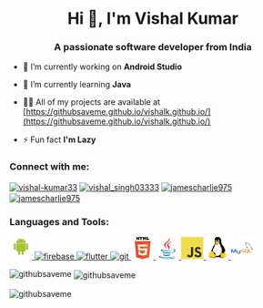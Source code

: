 <h1 align="center">Hi 👋, I'm Vishal Kumar</h1>
<h3 align="center">A passionate software developer from India</h3>

- 🔭 I’m currently working on **Android Studio**

- 🌱 I’m currently learning **Java**

- 👨‍💻 All of my projects are available at [https://githubsaveme.github.io/vishalk.github.io/](https://githubsaveme.github.io/vishalk.github.io/)

- ⚡ Fun fact **I'm Lazy**

<h3 align="left">Connect with me:</h3>
<p align="left">
<a href="https://linkedin.com/in/vishal-kumar33" target="blank"><img align="center" src="https://raw.githubusercontent.com/rahuldkjain/github-profile-readme-generator/master/src/images/icons/Social/linked-in-alt.svg" alt="vishal-kumar33" height="30" width="40" /></a>
<a href="https://instagram.com/vishal_singh03333" target="blank"><img align="center" src="https://raw.githubusercontent.com/rahuldkjain/github-profile-readme-generator/master/src/images/icons/Social/instagram.svg" alt="vishal_singh03333" height="30" width="40" /></a>
<a href="https://www.hackerearth.com/jamescharlie975" target="blank"><img align="center" src="https://raw.githubusercontent.com/rahuldkjain/github-profile-readme-generator/master/src/images/icons/Social/hackerearth.svg" alt="jamescharlie975" height="30" width="40" /></a>
<a href="https://auth.geeksforgeeks.org/user/jamescharlie975" target="blank"><img align="center" src="https://raw.githubusercontent.com/rahuldkjain/github-profile-readme-generator/master/src/images/icons/Social/geeks-for-geeks.svg" alt="jamescharlie975" height="30" width="40" /></a>
</p>

<h3 align="left">Languages and Tools:</h3>
<p align="left"> <a href="https://developer.android.com" target="_blank" rel="noreferrer"> <img src="https://raw.githubusercontent.com/devicons/devicon/master/icons/android/android-original-wordmark.svg" alt="android" width="40" height="40"/> </a> <a href="https://firebase.google.com/" target="_blank" rel="noreferrer"> <img src="https://www.vectorlogo.zone/logos/firebase/firebase-icon.svg" alt="firebase" width="40" height="40"/> </a> <a href="https://flutter.dev" target="_blank" rel="noreferrer"> <img src="https://www.vectorlogo.zone/logos/flutterio/flutterio-icon.svg" alt="flutter" width="40" height="40"/> </a> <a href="https://git-scm.com/" target="_blank" rel="noreferrer"> <img src="https://www.vectorlogo.zone/logos/git-scm/git-scm-icon.svg" alt="git" width="40" height="40"/> </a> <a href="https://www.w3.org/html/" target="_blank" rel="noreferrer"> <img src="https://raw.githubusercontent.com/devicons/devicon/master/icons/html5/html5-original-wordmark.svg" alt="html5" width="40" height="40"/> </a> <a href="https://www.java.com" target="_blank" rel="noreferrer"> <img src="https://raw.githubusercontent.com/devicons/devicon/master/icons/java/java-original.svg" alt="java" width="40" height="40"/> </a> <a href="https://developer.mozilla.org/en-US/docs/Web/JavaScript" target="_blank" rel="noreferrer"> <img src="https://raw.githubusercontent.com/devicons/devicon/master/icons/javascript/javascript-original.svg" alt="javascript" width="40" height="40"/> </a> <a href="https://www.linux.org/" target="_blank" rel="noreferrer"> <img src="https://raw.githubusercontent.com/devicons/devicon/master/icons/linux/linux-original.svg" alt="linux" width="40" height="40"/> </a> <a href="https://www.mysql.com/" target="_blank" rel="noreferrer"> <img src="https://raw.githubusercontent.com/devicons/devicon/master/icons/mysql/mysql-original-wordmark.svg" alt="mysql" width="40" height="40"/> </a> </p>

<p><img align="left" src="https://github-readme-stats.vercel.app/api/top-langs?username=githubsaveme&show_icons=true&locale=en&layout=compact" alt="githubsaveme" /></p>

<p>&nbsp;<img align="center" src="https://github-readme-stats.vercel.app/api?username=githubsaveme&show_icons=true&locale=en" alt="githubsaveme" /></p>

<p><img align="center" src="https://github-readme-streak-stats.herokuapp.com/?user=githubsaveme&" alt="githubsaveme" /></p>
